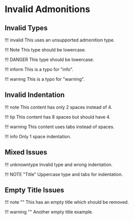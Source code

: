 # Invalid Admonitions

## Invalid Types

!!! invalid
    This uses an unsupported admonition type.

!!! Note
    This type should be lowercase.

!!! DANGER
    This type should be lowercase.

!!! inform
    This is a typo for "info".

!!! warnng
    This is a typo for "warning".

## Invalid Indentation

!!! note
  This content has only 2 spaces instead of 4.

!!! tip
        This content has 8 spaces but should have 4.

!!! warning
	This content uses tabs instead of spaces.

!!! info
 Only 1 space indentation.

## Mixed Issues

!!! unknowntype
  Invalid type and wrong indentation.

!!! NOTE "Title"
	Uppercase type and tabs for indentation.

## Empty Title Issues

!!! note ""
    This has an empty title which should be removed.

!!! warning ""
    Another empty title example.